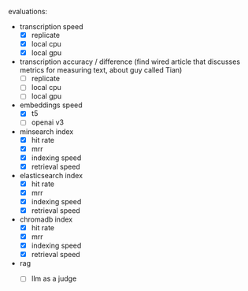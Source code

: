 evaluations:

- transcription speed
    - [x] replicate
    - [x] local cpu
    - [x] local gpu

- transcription accuracy / difference (find wired article that discusses metrics for measuring text, about guy called Tian)
    - [ ] replicate
    - [ ] local cpu
    - [ ] local gpu

- embeddings speed
    - [x] t5
    - [ ] openai v3

- minsearch index
    - [x] hit rate
    - [x] mrr
    - [x] indexing speed
    - [x] retrieval speed

- elasticsearch index
    - [x] hit rate
    - [x] mrr
    - [x] indexing speed
    - [x] retrieval speed

- chromadb index
    - [x] hit rate
    - [x] mrr
    - [x] indexing speed
    - [x] retrieval speed

- rag
    - [ ] llm as a judge



